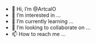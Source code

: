- 👋 Hi, I’m @ArtcalO
- 👀 I’m interested in ...
- 🌱 I’m currently learning ...
- 💞️ I’m looking to collaborate on ...
- 📫 How to reach me ...

<!---
ArtcalO/ArtcalO is a ✨ special ✨ repository because its `README.md` (this file) appears on your GitHub profile.
You can click the Preview link to take a look at your changes.
--->
